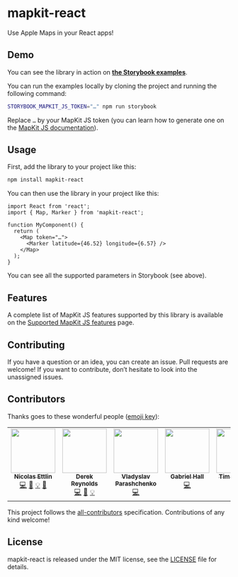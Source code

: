 # mapkit-react
Use Apple Maps in your React apps!

## Demo
You can see the library in action on [**the Storybook examples**](https://nicolapps.github.io/mapkit-react/).

You can run the examples locally by cloning the project and running the following command:

```sh
STORYBOOK_MAPKIT_JS_TOKEN="…" npm run storybook
```

Replace `…` by your MapKit JS token (you can learn how to generate one on the [MapKit JS documentation](https://developer.apple.com/documentation/mapkitjs/creating_and_using_tokens_with_mapkit_js)).

## Usage
First, add the library to your project like this:

```sh
npm install mapkit-react
```

You can then use the library in your project like this:

```tsx
import React from 'react';
import { Map, Marker } from 'mapkit-react';

function MyComponent() {
  return (
    <Map token="…">
      <Marker latitude={46.52} longitude={6.57} />
    </Map>
  );
}
```

You can see all the supported parameters in Storybook (see above).

## Features
A complete list of MapKit JS features supported by this library is available on the [Supported MapKit JS features](support.md) page.

## Contributing
If you have a question or an idea, you can create an issue. Pull requests are welcome! If you want to contribute, don’t hesitate to look into the unassigned issues.


## Contributors

Thanks goes to these wonderful people ([emoji key](https://allcontributors.org/docs/en/emoji-key)):

<!-- ALL-CONTRIBUTORS-LIST:START - Do not remove or modify this section -->
<!-- prettier-ignore-start -->
<!-- markdownlint-disable -->
<table>
  <tbody>
    <tr>
      <td align="center" valign="top" width="14.28%"><a href="https://nicolas.ettlin.dev/"><img src="https://avatars.githubusercontent.com/u/7029582?v=4?s=100" width="100px;" alt=""/><br /><sub><b>Nicolas Ettlin</b></sub></a><br /><a href="https://github.com/Nicolapps/mapkit-react/commits?author=Nicolapps" title="Code">💻</a> <a href="https://github.com/Nicolapps/mapkit-react/commits?author=Nicolapps" title="Documentation">📖</a> <a href="https://nicolapps.github.io/mapkit-react/" title="Examples">💡</a> <a href="https://github.com/Nicolapps/mapkit-react/pulls?q=is%3Apr+reviewed-by%3ANicolapps" title="Reviewed Pull Requests">👀</a></td>
      <td align="center" valign="top" width="14.28%"><a href="https://www.drk.wtf/"><img src="https://avatars.githubusercontent.com/u/22249?v=4?s=100" width="100px;" alt=""/><br /><sub><b>Derek Reynolds</b></sub></a><br /><a href="https://github.com/Nicolapps/mapkit-react/commits?author=derekr" title="Code">💻</a> <a href="https://github.com/Nicolapps/mapkit-react/commits?author=derekr" title="Documentation">📖</a> <a href="https://nicolapps.github.io/mapkit-react/?path=/story/components-annotation--default" title="Examples">💡</a></td>
      <td align="center" valign="top" width="14.28%"><a href="https://github.com/VladyslavParashchenko"><img src="https://avatars.githubusercontent.com/u/18124826?v=4?s=100" width="100px;" alt=""/><br /><sub><b>Vladyslav Parashchenko</b></sub></a><br /><a href="https://github.com/Nicolapps/mapkit-react/commits?author=VladyslavParashchenko" title="Code">💻</a></td>
      <td align="center" valign="top" width="14.28%"><a href="https://github.com/Adrastopoulos"><img src="https://avatars.githubusercontent.com/u/76796897?v=4?s=100" width="100px;" alt=""/><br /><sub><b>Gabriel Hall</b></sub></a><br /><a href="https://github.com/Nicolapps/mapkit-react/commits?author=Adrastopoulos" title="Code">💻</a></td>
      <td align="center" valign="top" width="14.28%"><a href="https://github.com/nikischin"><img src="https://avatars.githubusercontent.com/u/49103409?v=4?s=100" width="100px;" alt=""/><br /><sub><b>Tim Nikischin</b></sub></a><br /><a href="https://github.com/Nicolapps/mapkit-react/commits?author=nikischin" title="Code">💻</a></td>
    </tr>
  </tbody>
</table>

<!-- markdownlint-restore -->
<!-- prettier-ignore-end -->

<!-- ALL-CONTRIBUTORS-LIST:END -->

This project follows the [all-contributors](https://github.com/all-contributors/all-contributors) specification. Contributions of any kind welcome!

## License
mapkit-react is released under the MIT license, see the [LICENSE](https://github.com/Nicolapps/mapkit-react/blob/main/LICENSE) file for details.
